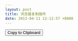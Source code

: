 ```yaml
---
layout: post
title: 浏览器复制插件
date: 2013-04-11 12:12:57 +0800
---
```


<script type="text/javascript" src="https://www.unpkg.com/zeroclipboard@2.3.0/dist/ZeroClipboard.js"></script>

<button id="copy-button" data-clipboard-text="Copy Me!" title="Click to copy me.">Copy to Clipboard</button>

<script type="text/javascript">
var client = new ZeroClipboard( document.getElementById("copy-button") );
 
client.on( "ready", function( readyEvent ) {
  // alert( "ZeroClipboard SWF is ready!" );
 
  client.on( "aftercopy", function( event ) {
    // `this` === `client`
    // `event.target` === the element that was clicked
    event.target.style.display = "none";
    alert("Copied text to clipboard: " + event.data["text/plain"] );
  } );
} );
</script>
